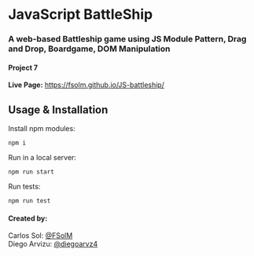 # JavaScript BattleShip
### A web-based Battleship game using JS Module Pattern, Drag and Drop, Boardgame, DOM Manipulation
#### Project 7

**Live Page:** https://fsolm.github.io/JS-battleship/

## Usage & Installation

Install npm modules:

```
npm i
```

Run in a local server:

```
npm run start
```

Run tests:

```
npm run test
```

#### Created by:

Carlos Sol: [@FSolM](https://github.com/FSolM)<br>
Diego Arvizu: [@diegoarvz4](https://github.com/diegoarvz4)
